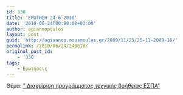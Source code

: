 ```yaml
---
id: 330
title: 'ΕΡΩΤΗΣΗ 24-6-2010'
date: '2010-06-24T00:00:00+03:00'
author: agiannopoulos
layout: post
guid: 'http://agiannop.mousmoulas.gr/2009/11/25/25-11-2009-16/'
permalink: /2010/06/24/240610/
original_post_id:
    - '330'
tags:
    - Ερωτήσεις
---
```


Θέμα: [” Διαχείριση προγράμματος τεχνικής βοήθειας ΕΣΠΑ”](/wp-content/uploads/2009/11/24062010_espa2.pdf)